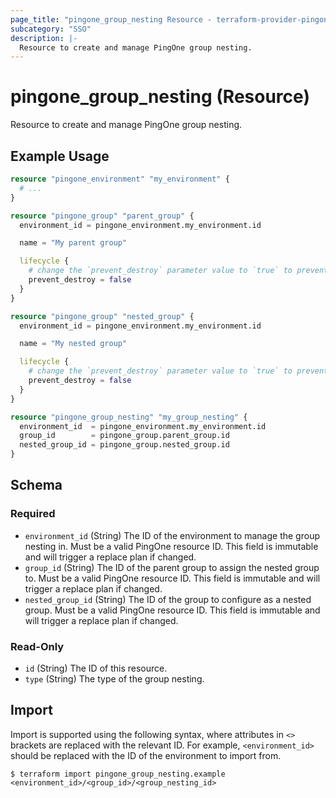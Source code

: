 ```yaml
---
page_title: "pingone_group_nesting Resource - terraform-provider-pingone"
subcategory: "SSO"
description: |-
  Resource to create and manage PingOne group nesting.
---
```


# pingone_group_nesting (Resource)

Resource to create and manage PingOne group nesting.

## Example Usage

```terraform
resource "pingone_environment" "my_environment" {
  # ...
}

resource "pingone_group" "parent_group" {
  environment_id = pingone_environment.my_environment.id

  name = "My parent group"

  lifecycle {
    # change the `prevent_destroy` parameter value to `true` to prevent this data carrying resource from being destroyed
    prevent_destroy = false
  }
}

resource "pingone_group" "nested_group" {
  environment_id = pingone_environment.my_environment.id

  name = "My nested group"

  lifecycle {
    # change the `prevent_destroy` parameter value to `true` to prevent this data carrying resource from being destroyed
    prevent_destroy = false
  }
}

resource "pingone_group_nesting" "my_group_nesting" {
  environment_id  = pingone_environment.my_environment.id
  group_id        = pingone_group.parent_group.id
  nested_group_id = pingone_group.nested_group.id
}
```

<!-- schema generated by tfplugindocs -->
## Schema

### Required

- `environment_id` (String) The ID of the environment to manage the group nesting in.  Must be a valid PingOne resource ID.  This field is immutable and will trigger a replace plan if changed.
- `group_id` (String) The ID of the parent group to assign the nested group to.  Must be a valid PingOne resource ID.  This field is immutable and will trigger a replace plan if changed.
- `nested_group_id` (String) The ID of the group to configure as a nested group.  Must be a valid PingOne resource ID.  This field is immutable and will trigger a replace plan if changed.

### Read-Only

- `id` (String) The ID of this resource.
- `type` (String) The type of the group nesting.

## Import

Import is supported using the following syntax, where attributes in `<>` brackets are replaced with the relevant ID.  For example, `<environment_id>` should be replaced with the ID of the environment to import from.

```shell
$ terraform import pingone_group_nesting.example <environment_id>/<group_id>/<group_nesting_id>
```
